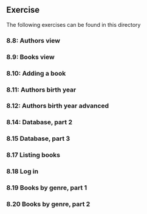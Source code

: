 ## Exercise

The following exercises can be found in this directory

### 8.8: Authors view

### 8.9: Books view

### 8.10: Adding a book

### 8.11: Authors birth year

### 8.12: Authors birth year advanced

### 8.14: Database, part 2

### 8.15 Database, part 3

### 8.17 Listing books

### 8.18 Log in

### 8.19 Books by genre, part 1

### 8.20 Books by genre, part 2
